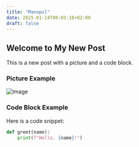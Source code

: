 ```yaml
---
title: "Manopsl"
date: 2025-01-14T00:03:18+02:00
draft: false
---
```

## Welcome to My New Post

This is a new post with a picture and a code block.

### Picture Example
![Image](/images/example-image.jpg)

### Code Block Example
Here is a code snippet:

```python
def greet(name):
    print(f"Hello, {name}!")
